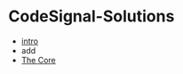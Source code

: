 # CodeSignal-Solutions
* [intro](https://github.com/shahlaa1212/CodeSignal-Solutions-in-kotlin/tree/main/Intro)
 * add
* [The Core](https://github.com/shahlaa1212/CodeSignal-Solutions-in-kotlin/tree/main/The%20Core)
